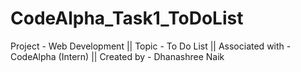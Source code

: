 # CodeAlpha_Task1_ToDoList
Project - Web Development || Topic - To Do List || Associated with - CodeAlpha (Intern) || Created by - Dhanashree Naik 

